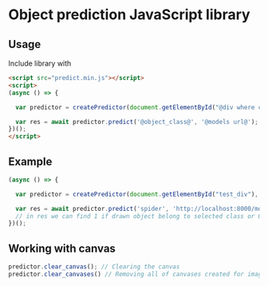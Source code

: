 # Object prediction JavaScript library

## Usage

Include library with
```html
<script src="predict.min.js"></script>
<script>
(async () => {

  var predictor = createPredictor(document.getElementById("@div where canvas will be@"), @canvas width@, @canvas height@, @pen_size(10 is recommended)@);

  var res = await predictor.predict('@object_class@', '@models url@');
})();
</script>
```

## Example

```javascript
(async () => {

  var predictor = createPredictor(document.getElementById("test_div"), 224, 224, 10);

  var res = await predictor.predict('spider', 'http://localhost:8000/models/');
  // in res we can find 1 if drawn object belong to selected class or 0 if it isn't
})();
```

## Working with canvas

```javascript
predictor.clear_canvas(); // Clearing the canvas
predictor.clear_canvases() // Removing all of canvases created for image processing
```
